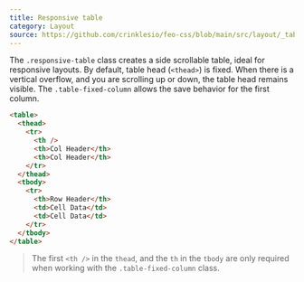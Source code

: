 ```yaml
---
title: Responsive table
category: Layout
source: https://github.com/crinklesio/feo-css/blob/main/src/layout/_tables.scss
---
```


The `.responsive-table` class creates a side scrollable table, ideal for responsive layouts. By default, table head (`<thead>`)  is fixed. When there is a vertical overflow, and you are scrolling up or down, the table head remains visible. The `.table-fixed-column` allows the save behavior for the first column. 

```html
<table>
  <thead>
    <tr>
      <th />
      <th>Col Header</th>
      <th>Col Header</th>
    </tr>
  </thead>
  <tbody>
    <tr>
      <th>Row Header</th>
      <td>Cell Data</td>
      <td>Cell Data</td>
    </tr>
  </tbody>
</table>
```

> The first `<th />` in the `thead`, and the `th` in the `tbody` are only required when working with the `.table-fixed-column` class.
